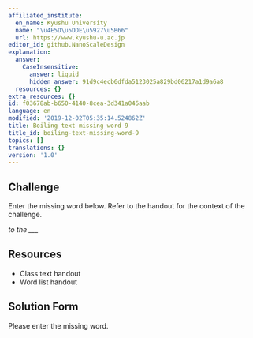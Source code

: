 ```yaml
---
affiliated_institute:
  en_name: Kyushu University
  name: "\u4E5D\u5DDE\u5927\u5B66"
  url: https://www.kyushu-u.ac.jp
editor_id: github.NanoScaleDesign
explanation:
  answer:
    CaseInsensitive:
      answer: liquid
      hidden_answer: 91d9c4ecb6dfda5123025a829bd06217a1d9a6a8
  resources: {}
extra_resources: {}
id: f03678ab-b650-4140-8cea-3d341a046aab
language: en
modified: '2019-12-02T05:35:14.524862Z'
title: Boiling text missing word 9
title_id: boiling-text-missing-word-9
topics: []
translations: {}
version: '1.0'
---
```


## Challenge
Enter the missing word below. Refer to the handout for the context of the challenge.

*to the ___*


## Resources
- Class text handout
- Word list handout


## Solution Form
Please enter the missing word.
